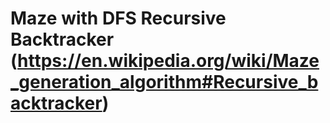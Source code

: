 # Maze with DFS Recursive Backtracker (https://en.wikipedia.org/wiki/Maze_generation_algorithm#Recursive_backtracker)
